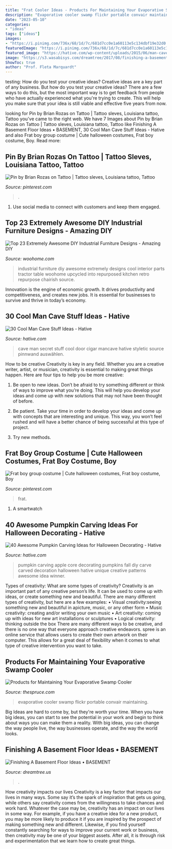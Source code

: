 ```yaml
---
title: "Frat Cooler Ideas - Products For Maintaining Your Evaporative Swamp Cooler"
description: "Evaporative cooler swamp flickr portable convair maintaining"
date: "2023-05-10"
categories:
- "ideas"
tags: ["ideas"]
images:
- "https://i.pinimg.com/736x/68/1d/7c/681d7cc0e1a60113e5c134dbf19e32d0.jpg"
featuredImage: "https://i.pinimg.com/736x/68/1d/7c/681d7cc0e1a60113e5c134dbf19e32d0.jpg"
featured_image: "https://hative.com/wp-content/uploads/2015/06/man-cave-stuff/3-man-cave-stuff-ideas.jpg"
image: "https://s3.wasabisys.com/dreamtree/2017/08/finishing-a-basement-floor-ideas-1024x1024.jpg"
ShowToc: true
author: "Prof. Fleta Marquardt"
---
```



testing: How do you test your creative ideas?
Creative ideas are a key part of any business. But how do you test your creative ideas? There are a few ways to do this, but the most important way is to get feedback from people who have actually experienced what you're trying to create. This will help you make sure that your idea is still viable and effective five years from now.

	

		
looking for Pin by Brian Rozas on Tattoo | Tattoo sleves, Louisiana tattoo, Tattoo you've came to the right web. We have 7 Images about Pin by Brian Rozas on Tattoo | Tattoo sleves, Louisiana tattoo, Tattoo like Finishing A Basement Floor Ideas • BASEMENT, 30 Cool Man Cave Stuff Ideas - Hative and also Frat boy group costume | Cute halloween costumes, Frat boy costume, Boy. Read more:
		
    
## Pin By Brian Rozas On Tattoo | Tattoo Sleves, Louisiana Tattoo, Tattoo

<img loading=lazy src="https://i.pinimg.com/736x/b8/bc/b7/b8bcb75210976f5f8d1c90bd5870e090.jpg" onerror="this.onerror=null;this.src='https://tse3.mm.bing.net/th?id=OIP.qI64s2f2RJK19MjLhU4lEgHaNJ&amp;pid=15.1';" alt="Pin by Brian Rozas on Tattoo | Tattoo sleves, Louisiana tattoo, Tattoo">

_Source: pinterest.com_

>. 

	

1. Use social media to connect with customers and keep them engaged.

    
## Top 23 Extremely Awesome DIY Industrial Furniture Designs - Amazing DIY

<img loading=lazy src="http://www.woohome.com/wp-content/uploads/2015/01/DIY-industrial-furniture-woohome-7.jpg" onerror="this.onerror=null;this.src='https://tse2.mm.bing.net/th?id=OIP.9UERErTiRfMHJtA6aH5TEAHaLH&amp;pid=15.1';" alt="Top 23 Extremely Awesome DIY Industrial Furniture Designs - Amazing DIY">

_Source: woohome.com_

>industrial furniture diy awesome extremely designs cool interior parts tractor table woohome upcycled into repurposed kitchen retro repurpose chairish source. 

	

Innovation is the engine of economic growth. It drives productivity and competitiveness, and creates new jobs. It is essential for businesses to survive and thrive in today’s economy.

    
## 30 Cool Man Cave Stuff Ideas - Hative

<img loading=lazy src="https://hative.com/wp-content/uploads/2015/06/man-cave-stuff/3-man-cave-stuff-ideas.jpg" onerror="this.onerror=null;this.src='https://tse1.mm.bing.net/th?id=OIP.MVrsfrqGojFV2hVK1T2ynAHaE7&amp;pid=15.1';" alt="30 Cool Man Cave Stuff Ideas - Hative">

_Source: hative.com_

>cave man secret stuff cool door cigar mancave hative styletic source pinnwand auswählen. 

	

How to be creative
Creativity is key in any field. Whether you are a creative writer, artist, or musician, creativity is essential to making great things happen. Here are four tips to help you be more creative:
1. Be open to new ideas. Don’t be afraid to try something different or think of ways to improve what you’re doing. This will help you develop your ideas and come up with new solutions that may not have been thought of before.

2. Be patient. Take your time in order to develop your ideas and come up with concepts that are interesting and unique. This way, you won’t feel rushed and will have a better chance of being successful at this type of project.

3. Try new methods.

    
## Frat Boy Group Costume | Cute Halloween Costumes, Frat Boy Costume, Boy

<img loading=lazy src="https://i.pinimg.com/736x/68/1d/7c/681d7cc0e1a60113e5c134dbf19e32d0.jpg" onerror="this.onerror=null;this.src='https://tse3.mm.bing.net/th?id=OIP.30Zh49iT6Wf2h8TcQ7vcSwHaJ4&amp;pid=15.1';" alt="Frat boy group costume | Cute halloween costumes, Frat boy costume, Boy">

_Source: pinterest.com_

>frat. 

	

1. A smartwatch

    
## 40 Awesome Pumpkin Carving Ideas For Halloween Decorating - Hative

<img loading=lazy src="http://hative.com/wp-content/uploads/2014/10/pumpkin-carving-ideas/37-apple-core.jpg" onerror="this.onerror=null;this.src='https://tse1.mm.bing.net/th?id=OIP.xsi2bWOoFnhwn9wWYW99zwHaLL&amp;pid=15.1';" alt="40 Awesome Pumpkin Carving Ideas for Halloween Decorating - Hative">

_Source: hative.com_

>pumpkin carving apple core decorating pumpkins fall diy carve carved decoration halloween hative unique creative patterns awesome idea winner. 

	

Types of creativity: What are some types of creativity?
Creativity is an important part of any creative person’s life. It can be used to come up with ideas, or create something new and beautiful. There are many different types of creativity, but here are a few examples: 
• Visual creativity:seeing something new and beautiful in apicture, music, or any other form 
• Music creativity: creating and/or writing your own music 
• Art creativity: coming up with ideas for new art installations or sculptures 
• Logical creativity: thinking outside the box 
There are many different ways to be creative, and there is no one way that everyone approach creative endeavors. spree is an online service that allows users to create their own artwork on their computer. This allows for a great deal of flexibility when it comes to what type of creative intervention you want to take.

    
## Products For Maintaining Your Evaporative Swamp Cooler

<img loading=lazy src="https://www.thespruce.com/thmb/YqpvifjBkcAjbXWQmx9rmGXetxY=/2048x1365/filters:fill(auto,1)/swampcooler-5a6a1867fa6bcc00368fccc2.jpg" onerror="this.onerror=null;this.src='https://tse1.mm.bing.net/th?id=OIP.ZJMQYFC5OA141_qvkXYAAQHaE7&amp;pid=15.1';" alt="Products for Maintaining Your Evaporative Swamp Cooler">

_Source: thespruce.com_

>evaporative cooler swamp flickr portable convair maintaining. 

	

Big Ideas are hard to come by, but they're worth your time. When you have big ideas, you can start to see the potential in your work and begin to think about ways you can make them a reality. With big ideas, you can change the way people live, the way businesses operate, and the way the world looks.

    
## Finishing A Basement Floor Ideas • BASEMENT

<img loading=lazy src="https://s3.wasabisys.com/dreamtree/2017/08/finishing-a-basement-floor-ideas-1024x1024.jpg" onerror="this.onerror=null;this.src='https://tse1.mm.bing.net/th?id=OIP.jIgJuIdFJ2Xwh_8uwq8giAHaHa&amp;pid=15.1';" alt="Finishing A Basement Floor Ideas • BASEMENT">

_Source: dreamtree.us_

>. 

	

How creativity impacts our lives
Creativity is a key factor that impacts our lives in many ways. Some say it’s the spark of inspiration that gets us going, while others say creativity comes from the willingness to take chances and work hard. Whatever the case may be, creativity has an impact on our lives in some way. 
For example, if you have a creative idea for a new product, you may be more likely to produce it if you are inspired by the prospect of making something new and different. Likewise, if you find yourself constantly searching for ways to improve your current work or business, then creativity may be one of your biggest assets. After all, it is through risk and experimentation that we learn how to create great things.

